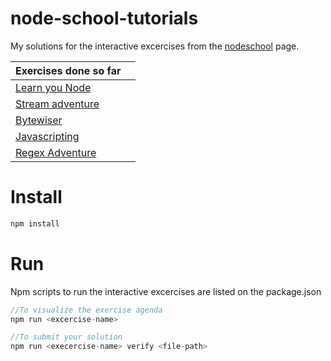 # node-school-tutorials
My solutions for the interactive excercises from the [nodeschool](https://nodeschool.io) page.



| Exercises done so far                                                    |   |
| -----------------------------------------------------------------------  | - |
| [Learn you Node](https://www.github.com/workshopper/learnyounode)        |   |
| [Stream adventure](https://www.github.com/substack/stream-adventure)     |   |
| [Bytewiser](https://www.github.com/maxogden/bytewiser)                   |   |
| [Javascripting](https://www.github.com/sethvincent/javascripting)        |   |
| [Regex Adventure](https://github.com/substack/regex-adventure)           |   |


# Install

```javascript
npm install
```

# Run

Npm scripts to run the interactive excercises are listed on the package.json

```javascript
//To visualize the exercise agenda
npm run <excercise-name>

//To submit your solution
npm run <execercise-name> verify <file-path>
```
